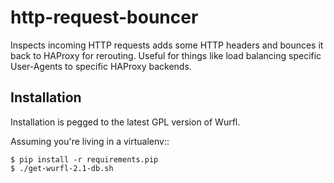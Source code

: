 http-request-bouncer
====================

Inspects incoming HTTP requests adds some HTTP headers and bounces it
back to HAProxy for rerouting. Useful for things like load balancing specific
User-Agents to specific HAProxy backends.

Installation
------------

Installation is pegged to the latest GPL version of Wurfl.

Assuming you're living in a virtualenv::

    $ pip install -r requirements.pip
    $ ./get-wurfl-2.1-db.sh
